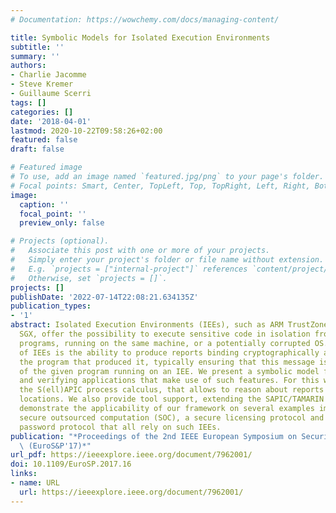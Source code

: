 ```yaml
---
# Documentation: https://wowchemy.com/docs/managing-content/

title: Symbolic Models for Isolated Execution Environments
subtitle: ''
summary: ''
authors:
- Charlie Jacomme
- Steve Kremer
- Guillaume Scerri
tags: []
categories: []
date: '2018-04-01'
lastmod: 2020-10-22T09:58:26+02:00
featured: false
draft: false

# Featured image
# To use, add an image named `featured.jpg/png` to your page's folder.
# Focal points: Smart, Center, TopLeft, Top, TopRight, Left, Right, BottomLeft, Bottom, BottomRight.
image:
  caption: ''
  focal_point: ''
  preview_only: false

# Projects (optional).
#   Associate this post with one or more of your projects.
#   Simply enter your project's folder or file name without extension.
#   E.g. `projects = ["internal-project"]` references `content/project/deep-learning/index.md`.
#   Otherwise, set `projects = []`.
projects: []
publishDate: '2022-07-14T22:08:21.634135Z'
publication_types:
- '1'
abstract: Isolated Execution Environments (IEEs), such as ARM TrustZone and Intel
  SGX, offer the possibility to execute sensitive code in isolation from other malicious
  programs, running on the same machine, or a potentially corrupted OS. A key feature
  of IEEs is the ability to produce reports binding cryptographically a message to
  the program that produced it, typically ensuring that this message is the result
  of the given program running on an IEE. We present a symbolic model for specifying
  and verifying applications that make use of such features. For this we introduce
  the S(ell)APIC process calculus, that allows to reason about reports issued at given
  locations. We also provide tool support, extending the SAPIC/TAMARIN toolchain and
  demonstrate the applicability of our framework on several examples implementing
  secure outsourced computation (SOC), a secure licensing protocol and a one-time
  password protocol that all rely on such IEEs.
publication: "*Proceedings of the 2nd IEEE European Symposium on Security and Privacy\
  \ (EuroS&P'17)*"
url_pdf: https://ieeexplore.ieee.org/document/7962001/
doi: 10.1109/EuroSP.2017.16
links:
- name: URL
  url: https://ieeexplore.ieee.org/document/7962001/
---
```

